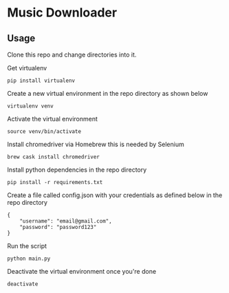 # Music Downloader

## Usage

Clone this repo and change directories into it.

Get virtualenv

```
pip install virtualenv
```

Create a new virtual environment in the repo directory as shown below

```
virtualenv venv
```

Activate the virtual environment

```
source venv/bin/activate
```

Install chromedriver via Homebrew this is needed by Selenium

```
brew cask install chromedriver
```

Install python dependencies in the repo directory

```
pip install -r requirements.txt
```

Create a file called config.json with your credentials as defined below in the repo directory
```
{
    "username": "email@gmail.com",
    "password": "password123"
}
```

Run the script

```
python main.py
```

Deactivate the virtual environment once you're done

```
deactivate
```

